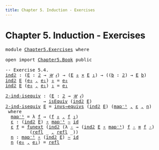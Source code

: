 ```yaml
---
title: Chapter 5. Induction - Exercises
---
```


# Chapter 5. Induction - Exercises

<pre class="Agda"><a id="94" class="Keyword">module</a> <a id="101" href="Chapter5.Exercises.html" class="Module">Chapter5.Exercises</a> <a id="120" class="Keyword">where</a>

<a id="127" class="Keyword">open</a> <a id="132" class="Keyword">import</a> <a id="139" href="Chapter5.Book.html" class="Module">Chapter5.Book</a> <a id="153" class="Keyword">public</a>

<a id="161" class="Comment">-- Exercise 5.4.</a>
<a id="ind𝟚"></a><a id="178" href="Chapter5.Exercises.html#178" class="Function">ind𝟚</a> <a id="183" class="Symbol">:</a> <a id="185" class="Symbol">(</a><a id="186" href="Chapter5.Exercises.html#186" class="Bound">E</a> <a id="188" class="Symbol">:</a> <a id="190" href="Chapter1.Book.html#2850" class="Function">𝟚</a> <a id="192" class="Symbol">→</a> <a id="194" href="Chapter1.Book.html#343" class="Function">𝒰</a> <a id="196" href="Chapter1.Book.html#328" class="Generalizable">𝒾</a><a id="197" class="Symbol">)</a> <a id="199" class="Symbol">→</a> <a id="201" class="Symbol">(</a><a id="202" href="Chapter5.Exercises.html#186" class="Bound">E</a> <a id="204" href="Chapter1.Book.html#2876" class="InductiveConstructor">₀</a> <a id="206" href="Chapter1.Book.html#1671" class="Function Operator">×</a> <a id="208" href="Chapter5.Exercises.html#186" class="Bound">E</a> <a id="210" href="Chapter1.Book.html#2894" class="InductiveConstructor">₁</a><a id="211" class="Symbol">)</a> <a id="213" class="Symbol">→</a> <a id="215" class="Symbol">((</a><a id="217" href="Chapter5.Exercises.html#217" class="Bound">b</a> <a id="219" class="Symbol">:</a> <a id="221" href="Chapter1.Book.html#2850" class="Function">𝟚</a><a id="222" class="Symbol">)</a> <a id="224" class="Symbol">→</a> <a id="226" href="Chapter5.Exercises.html#186" class="Bound">E</a> <a id="228" href="Chapter5.Exercises.html#217" class="Bound">b</a><a id="229" class="Symbol">)</a>
<a id="231" href="Chapter5.Exercises.html#178" class="Function">ind𝟚</a> <a id="236" href="Chapter5.Exercises.html#236" class="Bound">E</a> <a id="238" class="Symbol">(</a><a id="239" href="Chapter5.Exercises.html#239" class="Bound">e₀</a> <a id="242" href="Chapter1.Book.html#1517" class="InductiveConstructor Operator">,</a> <a id="244" href="Chapter5.Exercises.html#244" class="Bound">e₁</a><a id="246" class="Symbol">)</a> <a id="248" href="Chapter1.Book.html#2876" class="InductiveConstructor">₀</a> <a id="250" class="Symbol">=</a> <a id="252" href="Chapter5.Exercises.html#239" class="Bound">e₀</a>
<a id="255" href="Chapter5.Exercises.html#178" class="Function">ind𝟚</a> <a id="260" href="Chapter5.Exercises.html#260" class="Bound">E</a> <a id="262" class="Symbol">(</a><a id="263" href="Chapter5.Exercises.html#263" class="Bound">e₀</a> <a id="266" href="Chapter1.Book.html#1517" class="InductiveConstructor Operator">,</a> <a id="268" href="Chapter5.Exercises.html#268" class="Bound">e₁</a><a id="270" class="Symbol">)</a> <a id="272" href="Chapter1.Book.html#2894" class="InductiveConstructor">₁</a> <a id="274" class="Symbol">=</a> <a id="276" href="Chapter5.Exercises.html#268" class="Bound">e₁</a>

<a id="𝟚-ind-isequiv"></a><a id="280" href="Chapter5.Exercises.html#280" class="Function">𝟚-ind-isequiv</a> <a id="294" class="Symbol">:</a> <a id="296" class="Symbol">(</a><a id="297" href="Chapter5.Exercises.html#297" class="Bound">E</a> <a id="299" class="Symbol">:</a> <a id="301" href="Chapter1.Book.html#2850" class="Function">𝟚</a> <a id="303" class="Symbol">→</a> <a id="305" href="Chapter1.Book.html#343" class="Function">𝒰</a> <a id="307" href="Chapter1.Book.html#328" class="Generalizable">𝒾</a><a id="308" class="Symbol">)</a>
              <a id="324" class="Symbol">→</a> <a id="326" href="Chapter2.Book.html#7240" class="Function">isEquiv</a> <a id="334" class="Symbol">(</a><a id="335" href="Chapter5.Exercises.html#178" class="Function">ind𝟚</a> <a id="340" href="Chapter5.Exercises.html#297" class="Bound">E</a><a id="341" class="Symbol">)</a>
<a id="343" href="Chapter5.Exercises.html#280" class="Function">𝟚-ind-isequiv</a> <a id="357" href="Chapter5.Exercises.html#357" class="Bound">E</a> <a id="359" class="Symbol">=</a> <a id="361" href="Chapter2.Book.html#7412" class="Function">invs⇒equivs</a> <a id="373" class="Symbol">(</a><a id="374" href="Chapter5.Exercises.html#178" class="Function">ind𝟚</a> <a id="379" href="Chapter5.Exercises.html#357" class="Bound">E</a><a id="380" class="Symbol">)</a> <a id="382" class="Symbol">(</a><a id="383" href="Chapter5.Exercises.html#407" class="Function">map⁻¹</a> <a id="389" href="Chapter1.Book.html#1517" class="InductiveConstructor Operator">,</a> <a id="391" href="Chapter5.Exercises.html#435" class="Function">ε</a> <a id="393" href="Chapter1.Book.html#1517" class="InductiveConstructor Operator">,</a> <a id="395" href="Chapter5.Exercises.html#547" class="Function">η</a><a id="396" class="Symbol">)</a>
 <a id="399" class="Keyword">where</a>
  <a id="407" href="Chapter5.Exercises.html#407" class="Function">map⁻¹</a> <a id="413" class="Symbol">=</a> <a id="415" class="Symbol">λ</a> <a id="417" href="Chapter5.Exercises.html#417" class="Bound">f</a> <a id="419" class="Symbol">→</a> <a id="421" class="Symbol">(</a><a id="422" href="Chapter5.Exercises.html#417" class="Bound">f</a> <a id="424" href="Chapter1.Book.html#2876" class="InductiveConstructor">₀</a> <a id="426" href="Chapter1.Book.html#1517" class="InductiveConstructor Operator">,</a> <a id="428" href="Chapter5.Exercises.html#417" class="Bound">f</a> <a id="430" href="Chapter1.Book.html#2894" class="InductiveConstructor">₁</a><a id="431" class="Symbol">)</a>
  <a id="435" href="Chapter5.Exercises.html#435" class="Function">ε</a> <a id="437" class="Symbol">:</a> <a id="439" class="Symbol">(</a><a id="440" href="Chapter5.Exercises.html#178" class="Function">ind𝟚</a> <a id="445" href="Chapter5.Exercises.html#357" class="Bound">E</a><a id="446" class="Symbol">)</a> <a id="448" href="Chapter1.Exercises.html#181" class="Function Operator">∘</a> <a id="450" href="Chapter5.Exercises.html#407" class="Function">map⁻¹</a> <a id="456" href="Chapter2.Book.html#5494" class="Function Operator">∼</a> <a id="458" href="Chapter1.Book.html#939" class="Function">id</a>
  <a id="463" href="Chapter5.Exercises.html#435" class="Function">ε</a> <a id="465" href="Chapter5.Exercises.html#465" class="Bound">f</a> <a id="467" class="Symbol">=</a> <a id="469" href="Chapter2.Book.html#14159" class="Function">funext</a> <a id="476" class="Symbol">(</a><a id="477" href="Chapter5.Exercises.html#178" class="Function">ind𝟚</a> <a id="482" class="Symbol">(λ</a> <a id="485" href="Chapter5.Exercises.html#485" class="Bound">-</a> <a id="487" class="Symbol">→</a> <a id="489" class="Symbol">(</a><a id="490" href="Chapter5.Exercises.html#178" class="Function">ind𝟚</a> <a id="495" href="Chapter5.Exercises.html#357" class="Bound">E</a> <a id="497" href="Chapter1.Exercises.html#181" class="Function Operator">∘</a> <a id="499" href="Chapter5.Exercises.html#407" class="Function">map⁻¹</a><a id="504" class="Symbol">)</a> <a id="506" href="Chapter5.Exercises.html#465" class="Bound">f</a> <a id="508" href="Chapter5.Exercises.html#485" class="Bound">-</a> <a id="510" href="Chapter1.Book.html#3989" class="Function Operator">≡</a> <a id="512" href="Chapter5.Exercises.html#465" class="Bound">f</a> <a id="514" href="Chapter5.Exercises.html#485" class="Bound">-</a><a id="515" class="Symbol">)</a>
         <a id="526" class="Symbol">(</a><a id="527" href="Chapter1.Book.html#3949" class="InductiveConstructor">refl</a> <a id="532" class="Symbol">_</a> <a id="534" href="Chapter1.Book.html#1517" class="InductiveConstructor Operator">,</a> <a id="536" href="Chapter1.Book.html#3949" class="InductiveConstructor">refl</a> <a id="541" class="Symbol">_))</a>
  <a id="547" href="Chapter5.Exercises.html#547" class="Function">η</a> <a id="549" class="Symbol">:</a> <a id="551" href="Chapter5.Exercises.html#407" class="Function">map⁻¹</a> <a id="557" href="Chapter1.Exercises.html#181" class="Function Operator">∘</a> <a id="559" class="Symbol">(</a><a id="560" href="Chapter5.Exercises.html#178" class="Function">ind𝟚</a> <a id="565" href="Chapter5.Exercises.html#357" class="Bound">E</a><a id="566" class="Symbol">)</a> <a id="568" href="Chapter2.Book.html#5494" class="Function Operator">∼</a> <a id="570" href="Chapter1.Book.html#939" class="Function">id</a>
  <a id="575" href="Chapter5.Exercises.html#547" class="Function">η</a> <a id="577" class="Symbol">(</a><a id="578" href="Chapter5.Exercises.html#578" class="Bound">e₀</a> <a id="581" href="Chapter1.Book.html#1517" class="InductiveConstructor Operator">,</a> <a id="583" href="Chapter5.Exercises.html#583" class="Bound">e₁</a><a id="585" class="Symbol">)</a> <a id="587" class="Symbol">=</a> <a id="589" href="Chapter1.Book.html#3949" class="InductiveConstructor">refl</a> <a id="594" class="Symbol">_</a>
</pre>